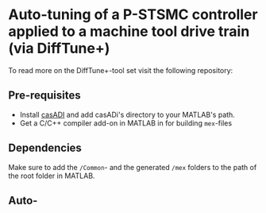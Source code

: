 # Auto-tuning of a P-STSMC controller applied to a machine tool drive train (via DiffTune+)

To read more on the DiffTune+-tool set visit the following repository: [](https://github.com/Sheng-Cheng/DiffTuneOpenSource/tree/main)

## Pre-requisites
* Install [casADI](https://web.casadi.org/get/) and add casADi's directory to your MATLAB's path. 
* Get a C/C++ compiler add-on in MATLAB in for building `mex`-files

## Dependencies
Make sure to add the `/Common`- and the generated `/mex` folders to the path of the root folder in MATLAB.


## Auto-
